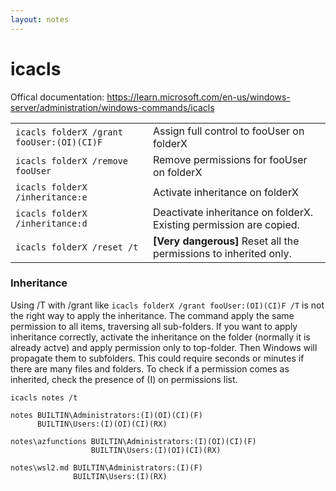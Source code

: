 ```yaml
---
layout: notes
---
```


# icacls

Offical documentation: https://learn.microsoft.com/en-us/windows-server/administration/windows-commands/icacls  

|  |  |
| -- | -- |
| ```icacls folderX /grant fooUser:(OI)(CI)F``` | Assign full control to fooUser on folderX  |
| ```icacls folderX /remove fooUser``` | Remove permissions for fooUser on folderX |
| ```icacls folderX /inheritance:e``` | Activate inheritance on folderX |
| ```icacls folderX /inheritance:d``` | Deactivate inheritance on folderX. Existing permission are copied. |
| ```icacls folderX /reset /t``` | **[Very dangerous]** Reset all the permissions to inherited only. | 


### Inheritance

Using /T with /grant like ```icacls folderX /grant fooUser:(OI)(CI)F /T``` is not the right way to apply the inheritance. The command apply the same permission to all items, traversing all sub-folders. 
If you want to apply inheritance correctly, activate the inheritance on the folder (normally it is already actve) and apply permission only to top-folder. Then Windows will propagate them to subfolders. This could require seconds or minutes if there are many files and folders. To check if a permission comes as inherited, check the presence of (I) on permissions list.

```
icacls notes /t

notes BUILTIN\Administrators:(I)(OI)(CI)(F)     
      BUILTIN\Users:(I)(OI)(CI)(RX)
      
notes\azfunctions BUILTIN\Administrators:(I)(OI)(CI)(F)                  
                  BUILTIN\Users:(I)(OI)(CI)(RX)                  

notes\wsl2.md BUILTIN\Administrators:(I)(F)             
              BUILTIN\Users:(I)(RX)             
```
